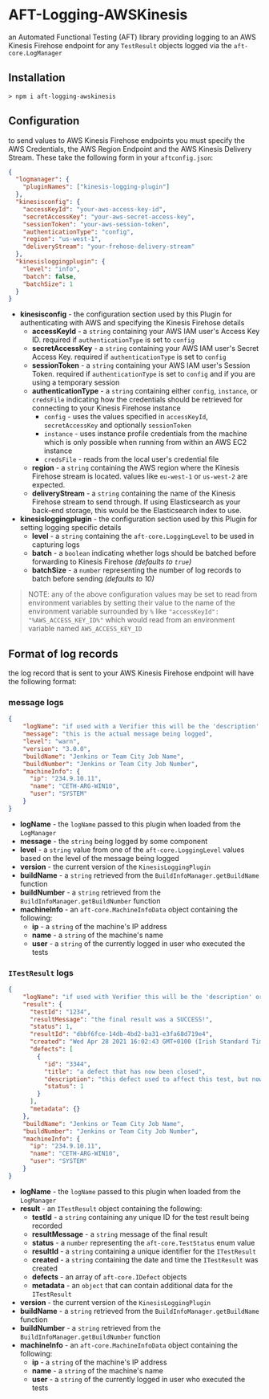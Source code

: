 # AFT-Logging-AWSKinesis
an Automated Functional Testing (AFT) library providing logging to an AWS Kinesis Firehose endpoint for any `TestResult` objects logged via the `aft-core.LogManager`

## Installation
`> npm i aft-logging-awskinesis`

## Configuration
to send values to AWS Kinesis Firehose endpoints you must specify the AWS Credentials, the AWS Region Endpoint and the AWS Kinesis Delivery Stream. These take the following form in your `aftconfig.json`:
```json
{
  "logmanager": {
    "pluginNames": ["kinesis-logging-plugin"]
  },
  "kinesisconfig": {
    "accessKeyId": "your-aws-access-key-id",
    "secretAccessKey": "your-aws-secret-access-key",
    "sessionToken": "your-aws-session-token",
    "authenticationType": "config",
    "region": "us-west-1",
    "deliveryStream": "your-frehose-delivery-stream"
  },
  "kinesisloggingplugin": {
    "level": "info",
    "batch": false,
    "batchSize": 1
  }
}
```
- **kinesisconfig** - the configuration section used by this Plugin for authenticating with AWS and specifying the Kinesis Firehose details
  - **accessKeyId** - a `string` containing your AWS IAM user's Access Key ID. required if `authenticationType` is set to `config`
  - **secretAccessKey** - a `string` containing your AWS IAM user's Secret Access Key. required if `authenticationType` is set to `config`
  - **sessionToken** - a `string` containing your AWS IAM user's Session Token. required if `authenticationType` is set to `config` and if you are using a temporary session
  - **authenticationType** - a `string` containing either `config`, `instance`, or `credsFile` indicating how the credentials should be retrieved for connecting to your Kinesis Firehose instance
    - `config` - uses the values specified in `accessKeyId`, `secretAccessKey` and optionally `sessionToken`
    - `instance` - uses instance profile credentials from the machine which is only possible when running from within an AWS EC2 instance
    - `credsFile` - reads from the local user's credential file
  - **region** - a `string` containing the AWS region where the Kinesis Firehose stream is located. values like `eu-west-1` or `us-west-2` are expected.
  - **deliveryStream** - a `string` containing the name of the Kinesis Firehose stream to send through. If using Elasticsearch as your back-end storage, this would be the Elasticsearch index to use.
- **kinesisloggingplugin** - the configuration section used by this Plugin for setting logging specific details
  - **level** - a `string` containing the `aft-core.LoggingLevel` to be used in capturing logs
  - **batch** - a `boolean` indicating whether logs should be batched before forwarding to Kinesis Firehose _(defaults to `true`)_
  - **batchSize** - a `number` representing the number of log records to batch before sending _(defaults to 10)_

> NOTE: any of the above configuration values may be set to read from environment variables by setting their value to the name of the environment variable surrounded by `%` like `"accessKeyId": "%AWS_ACCESS_KEY_ID%"` which would read from an environment variable named `AWS_ACCESS_KEY_ID`

## Format of log records
the log record that is sent to your AWS Kinesis Firehose endpoint will have the following format:
### message logs
```JSON
{
    "logName": "if used with a Verifier this will be the 'description' or 'Test IDs' or a GUID",
    "message": "this is the actual message being logged", 
    "level": "warn", 
    "version": "3.0.0", 
    "buildName": "Jenkins or Team City Job Name", 
    "buildNumber": "Jenkins or Team City Job Number", 
    "machineInfo": {
      "ip": "234.9.10.11",
      "name": "CETH-ARG-WIN10",
      "user": "SYSTEM"
    }
}
```
- **logName** - the `logName` passed to this plugin when loaded from the `LogManager`
- **message** - the `string` being logged by some component
- **level** - a `string` value from one of the `aft-core.LoggingLevel` values based on the level of the message being logged
- **version** - the current version of the `KinesisLoggingPlugin`
- **buildName** - a `string` retrieved from the `BuildInfoManager.getBuildName` function
- **buildNumber** - a `string` retrieved from the `BuildInfoManager.getBuildNumber` function
- **machineInfo** - an `aft-core.MachineInfoData` object containing the following:
  - **ip** - a `string` of the machine's IP address
  - **name** - a `string` of the machine's name
  - **user** - a `string` of the currently logged in user who executed the tests
### `ITestResult` logs
```JSON
{
    "logName": "if used with Verifier this will be the 'description' or 'Test IDs' or a GUID",
    "result": {
      "testId": "1234",
      "resultMessage": "the final result was a SUCCESS!",
      "status": 1,
      "resultId": "dbbf6fce-14db-4bd2-ba31-e3fa68d719e4",
      "created": "Wed Apr 28 2021 16:02:43 GMT+0100 (Irish Standard Time)",
      "defects": [
        {
          "id": "3344",
          "title": "a defect that has now been closed",
          "description": "this defect used to affect this test, but now it doesn't :)",
          "status": 1
        }
      ],
      "metadata": {}
    }, 
    "buildName": "Jenkins or Team City Job Name", 
    "buildNumber": "Jenkins or Team City Job Number", 
    "machineInfo": {
      "ip": "234.9.10.11",
      "name": "CETH-ARG-WIN10",
      "user": "SYSTEM"
    }
}
```
- **logName** - the `logName` passed to this plugin when loaded from the `LogManager`
- **result** - an `ITestResult` object containing the following:
  - **testId** - a `string` containing any unique ID for the test result being recorded
  - **resultMessage** - a `string` message of the final result
  - **status** - a `number` representing the `aft-core.TestStatus` enum value
  - **resultId** - a `string` containing a unique identifier for the `ITestResult`
  - **created** - a `string` containing the date and time the `ITestResult` was created
  - **defects** - an array of `aft-core.IDefect` objects
  - **metadata** - an `object` that can contain additional data for the `ITestResult`
- **version** - the current version of the `KinesisLoggingPlugin`
- **buildName** - a `string` retrieved from the `BuildInfoManager.getBuildName` function
- **buildNumber** - a `string` retrieved from the `BuildInfoManager.getBuildNumber` function
- **machineInfo** - an `aft-core.MachineInfoData` object containing the following:
  - **ip** - a `string` of the machine's IP address
  - **name** - a `string` of the machine's name
  - **user** - a `string` of the currently logged in user who executed the tests